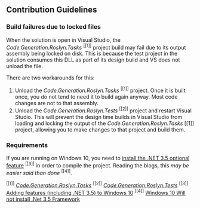 ## Contribution Guidelines

### Build failures due to locked files

When the solution is open in Visual Studio, the *Code.Generation.Roslyn.Tasks* <sup>[[1]]</sup> project build may fail due to its output assembly being locked on disk. This is because the test project in the solution consumes this DLL as part of its design build and VS does not unload the file.

There are two workarounds for this:

1. Unload the *Code.Generation.Roslyn.Tasks* <sup>[[1]]</sup> project. Once it is built once, you do not tend to need it to build again anyway. Most code changes are not to that assembly.
1. Unload the *Code.Generation.Roslyn.Tests* <sup>[[2]]</sup> project and restart Visual Studio. This will prevent the design time builds in Visual Studio from loading and locking the output of the *Code.Generation.Roslyn.Tasks* [[1]] project, allowing you to make changes to that project and build them.

### Requirements

If you are running on Windows 10, you need to [install the .NET 3.5 optional feature](https://docs.microsoft.com/en-us/dotnet/framework/install/dotnet-35-windows-10) <sup>[[3]]</sup> in order to compile the project. Reading the blogs, this *may be easier said than done* <sup>[[4]]</sup>.

<sup>[[1]]</sup> [*Code.Generation.Roslyn.Tasks*](/mwpowellhtx/Code.Generation.Roslyn/tree/master/src/Code.Generation.Roslyn.Tasks)
<sup>[[2]]</sup> [*Code.Generation.Roslyn.Tests*](/mwpowellhtx/Code.Generation.Roslyn/tree/master/src/Code.Generation.Roslyn.Tests)
<sup>[[3]]</sup> [Adding features (including .NET 3.5) to Windows 10](https://blogs.technet.microsoft.com/mniehaus/2015/08/31/adding-features-including-net-3-5-to-windows-10/)
<sup>[[4]]</sup> [Windows 10 Will not install .Net 3.5 Framework](https://answers.microsoft.com/en-us/windows/forum/windows_10-windows_install/windows-10-will-not-install-net-35-framework/8f07cbcc-74f1-480c-8c0f-35a18056c5f9)
